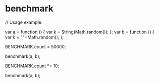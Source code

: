 # benchmark

// Usage example:

var a = function () {
	var k = String(Math.random());
};
var b = function () {
	var k = ""+Math.random();
};

BENCHMARK.count = 50000;

benchmark(a, b);

BENCHMARK.count *= 10;

benchmark(a, b);
